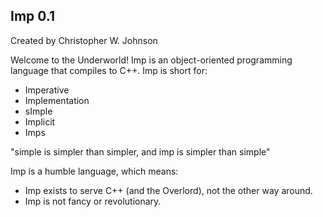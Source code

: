 ## Imp 0.1 ##

Created by Christopher W. Johnson

Welcome to the Underworld!  Imp is an object-oriented programming language that compiles to C++.  Imp is short for:

* Imperative
* Implementation
* sImple	
* Implicit
* Imps

"simple is simpler than simpler, and imp is simpler than simple"

Imp is a humble language, which means:

* Imp exists to serve C++ (and the Overlord), not the other way around.
* Imp is not fancy or revolutionary.